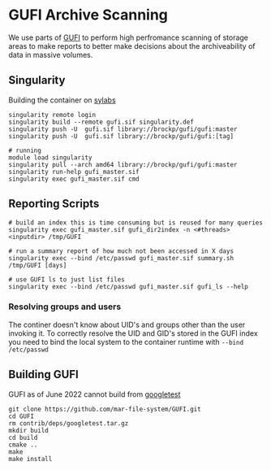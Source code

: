 # GUFI Archive Scanning

We use parts of [GUFI](https://github.com/mar-file-system/GUFI/) to perform high
perfromance scanning of storage areas to make reports to better make decisions
about the archiveability of data in massive volumes.

## Singularity

Building the container on [sylabs](https://cloud.sylabs.io/tokens)

```
singularity remote login
singularity build --remote gufi.sif singularity.def 
singularity push -U  gufi.sif library://brockp/gufi/gufi:master
singularity push -U  gufi.sif library://brockp/gufi/gufi:[tag]
```

```
# running
module load singularity
singularity pull --arch amd64 library://brockp/gufi/gufi:master
singularity run-help gufi_master.sif
singularity exec gufi_master.sif cmd
```

## Reporting Scripts

```
# build an index this is time consuming but is reused for many queries
singularity exec gufi_master.sif gufi_dir2index -n <#threads> <inputdir> /tmp/GUFI

# run a summary report of how much not been accessed in X days
singularity exec --bind /etc/passwd gufi_master.sif summary.sh /tmp/GUFI [days]

# use GUFI ls to just list files
singularity exec --bind /etc/passwd gufi_master.sif gufi_ls --help
```

### Resolving groups and users

The continer doesn't know about UID's and groups other than the user invoking
it. To correctly resolve the UID and GID's stored in the GUFI index you need to
bind the local system to the container runtime with `--bind /etc/passwd`

## Building GUFI

GUFI as of June 2022 cannot build from
[googletest](https://github.com/mar-file-system/GUFI/issues/90)

```
git clone https://github.com/mar-file-system/GUFI.git
cd GUFI
rm contrib/deps/googletest.tar.gz 
mkdir build
cd build
cmake ..
make
make install
```
